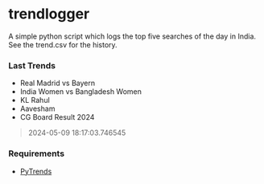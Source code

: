 # trendlogger
A simple python script which logs the top five searches of the day in India.<br>See the trend.csv for the history.<br>

<!-- Last Trends -->
### Last Trends
* Real Madrid vs Bayern
* India Women vs Bangladesh Women
* KL Rahul
* Aavesham
* CG Board Result 2024
> 2024-05-09 18:17:03.746545

<!-- Requirements -->
### Requirements
* [PyTrends](https://github.com/dreyco676/pytrends)
